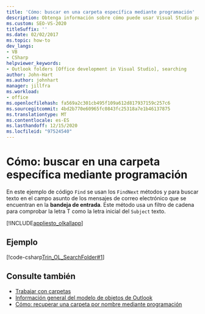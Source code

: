 ```yaml
---
title: 'Cómo: buscar en una carpeta específica mediante programación'
description: Obtenga información sobre cómo puede usar Visual Studio para buscar mediante programación en una carpeta específica de Microsoft Outlook.
ms.custom: SEO-VS-2020
titleSuffix: ''
ms.date: 02/02/2017
ms.topic: how-to
dev_langs:
- VB
- CSharp
helpviewer_keywords:
- Outlook folders [Office development in Visual Studio], searching
author: John-Hart
ms.author: johnhart
manager: jillfra
ms.workload:
- office
ms.openlocfilehash: fa569a2c301cb495f109a612d817937159c257c6
ms.sourcegitcommit: 4bd2b770e60965fc0843fc25318a7e1b46137875
ms.translationtype: MT
ms.contentlocale: es-ES
ms.lasthandoff: 12/15/2020
ms.locfileid: "97524540"
---
```

# <a name="how-to-programmatically-search-within-a-specific-folder"></a>Cómo: buscar en una carpeta específica mediante programación
  En este ejemplo de código `Find` se usan los `FindNext` métodos y para buscar texto en el campo asunto de los mensajes de correo electrónico que se encuentran en la **bandeja de entrada**. Este método usa un filtro de cadena para comprobar la letra T como la letra inicial del `Subject` texto.

 [!INCLUDE[appliesto_olkallapp](../vsto/includes/appliesto-olkallapp-md.md)]

## <a name="example"></a>Ejemplo
 [!code-csharp[Trin_OL_SearchFolder#1](../vsto/codesnippet/CSharp/Trin_OL_SearchFolder/thisaddin.cs#1)]

## <a name="see-also"></a>Consulte también
- [Trabajar con carpetas](../vsto/working-with-folders.md)
- [Información general del modelo de objetos de Outlook](../vsto/outlook-object-model-overview.md)
- [Cómo: recuperar una carpeta por nombre mediante programación](../vsto/how-to-programmatically-retrieve-a-folder-by-name.md)
